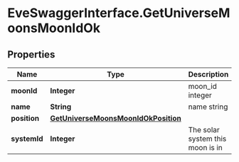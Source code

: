 # EveSwaggerInterface.GetUniverseMoonsMoonIdOk

## Properties
Name | Type | Description | Notes
------------ | ------------- | ------------- | -------------
**moonId** | **Integer** | moon_id integer | 
**name** | **String** | name string | 
**position** | [**GetUniverseMoonsMoonIdOkPosition**](GetUniverseMoonsMoonIdOkPosition.md) |  | [optional] 
**systemId** | **Integer** | The solar system this moon is in | 



